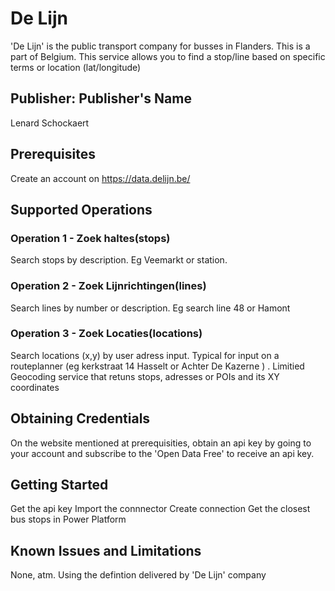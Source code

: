 # De Lijn
'De Lijn' is the public transport company for busses in Flanders. This is a part of Belgium.
This service allows you to find a stop/line based on specific terms or location (lat/longitude)
## Publisher: Publisher's Name
Lenard Schockaert

## Prerequisites
Create an account on https://data.delijn.be/ 

## Supported Operations
### Operation 1 - Zoek haltes(stops)
Search stops by description. Eg Veemarkt or station.

### Operation 2 - Zoek Lijnrichtingen(lines)
Search lines by number or description. Eg search line 48 or Hamont

### Operation 3 - Zoek Locaties(locations)
Search locations (x,y) by user adress input. Typical for input on a routeplanner (eg kerkstraat 14 Hasselt or Achter De Kazerne ) . Limitied Geocoding service that retuns stops, adresses or POIs and its XY coordinates

## Obtaining Credentials
On the website mentioned at prerequisities, obtain an api key by going to your account and subscribe to the 'Open Data Free' to receive an api key.

## Getting Started
Get the api key
Import the connnector
Create connection
Get the closest bus stops in Power Platform

## Known Issues and Limitations
None, atm. Using the defintion delivered by 'De Lijn' company
